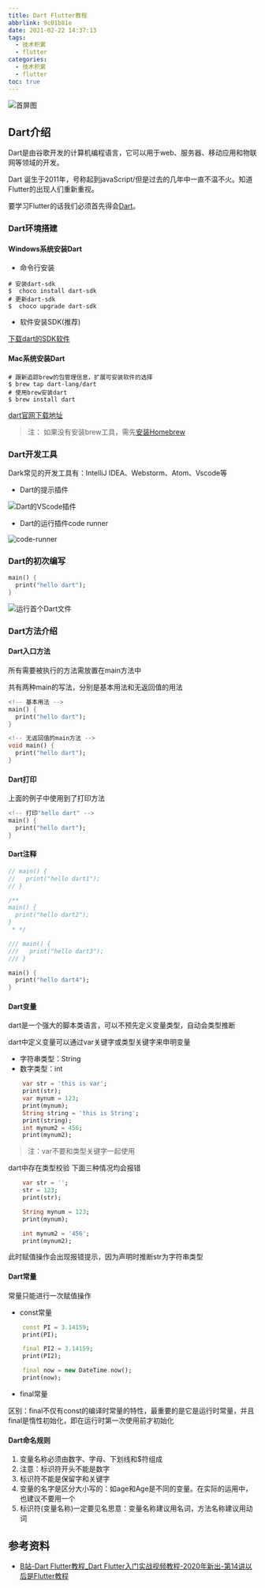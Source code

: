 ```yaml
---
title: Dart Flutter教程
abbrlink: 9c01b81e
date: 2021-02-22 14:37:13
tags:
  - 技术积累
  - flutter
categories:
  - 技术积累
  - flutter
toc: true
---
```


![首屏图](https://s3.ax1x.com/2021/02/22/y7Le4x.jpg)

<!-- more -->

## Dart介绍

Dart是由谷歌开发的计算机编程语言，它可以用于web、服务器、移动应用和物联网等领域的开发。

Dart 诞生于2011年，号称起到javaScript/但是过去的几年中一直不温不火。知道Flutter的出现人们重新重视。

要学习Flutter的话我们必须首先得会[Dart](https://dart.dev)。

### Dart环境搭建

#### Windows系统安装Dart

* 命令行安装

```shell
# 安装dart-sdk
$  choco install dart-sdk
# 更新dart-sdk
$  choco upgrade dart-sdk
```

* 软件安装SDK(推荐)

[下载dart的SDK软件](https://gekorm.com/dart-windows/)

#### Mac系统安装Dart

```shell
# 跟新追踪brew的包管理信息，扩展可安装软件的选择
$ brew tap dart-lang/dart
# 使用brew安装dart
$ brew install dart
```

[dart官网下载地址](https://dart.dev/get-dart)

> 注： 如果没有安装brew工具，需先[安装Homebrew](https://brew.sh/)

### Dart开发工具

Dark常见的开发工具有：IntelliJ IDEA、Webstorm、Atom、Vscode等

* Dart的提示插件

![Dart的VScode插件](https://s3.ax1x.com/2021/02/22/y7xdBD.png)

* Dart的运行插件code runner

![code-runner](https://s3.ax1x.com/2021/02/22/y7zOzt.png)

### Dart的初次编写

```dart
main() {
  print("hello dart");
}
```

![运行首个Dart文件](https://s3.ax1x.com/2021/02/22/yHSo60.png)

### Dart方法介绍

#### Dart入口方法

所有需要被执行的方法需放置在main方法中

共有两种main的写法，分别是基本用法和无返回值的用法

```dart
<!-- 基本用法 -->
main() {
  print("hello dart");
}

<!-- 无返回值的main方法 -->
void main() {
  print("hello dart");
}
```

#### Dart打印

上面的例子中使用到了打印方法

```dart
<!-- 打印"hello dart" -->
main() {
  print("hello dart");
}
```

#### Dart注释

```dart
// main() {
//   print("hello dart1");
// }

/**
main() {
  print("hello dart2");
}
 * */

/// main() {
///   print("hello dart3");
/// }

main() {
  print("hello dart4");
}
```

#### Dart变量

dart是一个强大的脚本类语言，可以不预先定义变量类型，自动会类型推断

dart中定义变量可以通过var关键字或类型关键字来申明变量

* 字符串类型：String
* 数字类型：int

```dart
    var str = 'this is var';
    print(str);
    var mynum = 123;
    print(mynum);
    String string = 'this is String';
    print(string);
    int mynum2 = 456;
    print(mynum2);
```

> 注：var不要和类型关键字一起使用

dart中存在类型校验 下面三种情况均会报错

```dart
    var str = '';
    str = 123;
    print(str);

    String mynum = 123;
    print(mynum);

    int mynum2 = '456';
    print(mynum2);
```

此时赋值操作会出现报错提示，因为声明时推断str为字符串类型

#### Dart常量

常量只能进行一次赋值操作

* const常量

```dart
    const PI = 3.14159;
    print(PI);

    final PI2 = 3.14159;
    print(PI2);

    final now = new DateTime.now();
    print(now);
```

* final常量

区别：final不仅有const的编译时常量的特性，最重要的是它是运行时常量，并且final是惰性初始化，即在运行时第一次使用前才初始化

#### Dart命名规则

1. 变量名称必须由数字、字母、下划线和$符组成
1. 注意：标识符开头不能是数字
1. 标识符不能是保留字和关键字
1. 变量的名字是区分大小写的：如age和Age是不同的变量。在实际的运用中，也建议不要用一个
1. 标识符(变量名称)一定要见名思意：变量名称建议用名词，方法名称建议用动词

## 参考资料

* [B站-Dart Flutter教程_Dart Flutter入门实战视频教程-2020年新出-第14讲以后是Flutter教程](https://www.bilibili.com/video/BV1S4411E7LY?from=search&seid=18237173814777031437)